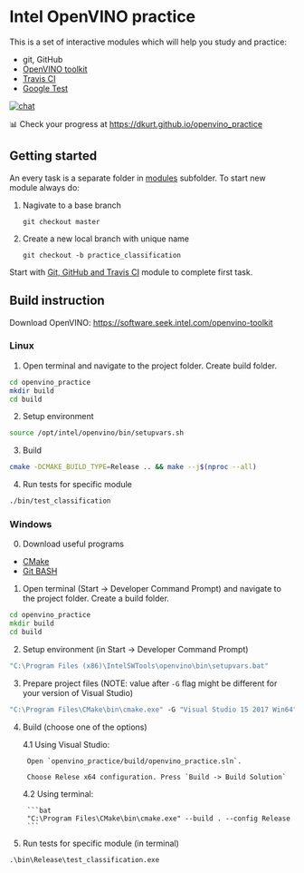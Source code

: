 # Intel OpenVINO practice

This is a set of interactive modules which will help you study and practice:
* git, GitHub
* [OpenVINO toolkit](https://software.intel.com/openvino-toolkit)
* [Travis CI](https://travis-ci.org/)
* [Google Test](https://github.com/google/googletest)

[![chat](https://img.shields.io/badge/join-chat-green?style=plastic&logo=discord&logoColor=white)](https://discord.com/channels/723484061472915457/723484061472915460)

:bar_chart: Check your progress at https://dkurt.github.io/openvino_practice

## Getting started

An every task is a separate folder in [modules](./modules) subfolder. To start new module always do:

1. Nagivate to a base branch

    ```
    git checkout master
    ```

2. Create a new local branch with unique name

    ```
    git checkout -b practice_classification
    ```

Start with [Git, GitHub and Travis CI](./modules/0_git) module to complete first task.

## Build instruction

Download OpenVINO: https://software.seek.intel.com/openvino-toolkit

### Linux
1. Open terminal and navigate to the project folder. Create build folder.

  ```bash
  cd openvino_practice
  mkdir build
  cd build
  ```

2. Setup environment

  ```bash
  source /opt/intel/openvino/bin/setupvars.sh
  ```

3. Build

  ```bash
  cmake -DCMAKE_BUILD_TYPE=Release .. && make --j$(nproc --all)
  ```

4. Run tests for specific module

  ```bash
  ./bin/test_classification
  ```

### Windows

0. Download useful programs
  * [CMake](https://cmake.org/download/)
  * [Git BASH](https://gitforwindows.org/)

1. Open terminal (Start -> Developer Command Prompt) and navigate to the project folder. Create a build folder.

  ```bat
  cd openvino_practice
  mkdir build
  cd build
  ```

2. Setup environment (in Start -> Developer Command Prompt)

  ```bat
  "C:\Program Files (x86)\IntelSWTools\openvino\bin\setupvars.bat"
  ```

3. Prepare project files (NOTE: value after `-G` flag might be different for your version of Visual Studio)

  ```bat
  "C:\Program Files\CMake\bin\cmake.exe" -G "Visual Studio 15 2017 Win64" ..
  ```

4. Build (choose one of the options)

    4.1 Using Visual Studio:

        Open `openvino_practice/build/openvino_practice.sln`.

        Choose Relese x64 configuration. Press `Build -> Build Solution`

    4.2 Using terminal:

        ```bat
        "C:\Program Files\CMake\bin\cmake.exe" --build . --config Release
        ```

5. Run tests for specific module (in terminal)

  ```bat
  .\bin\Release\test_classification.exe
  ```
